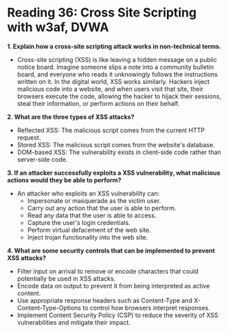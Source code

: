 # Reading 36: Cross Site Scripting with w3af, DVWA

**1. Explain how a cross-site scripting attack works in non-technical terms.**
- Cross-site scripting (XSS) is like leaving a hidden message on a public notice board. Imagine someone slips a note into a community bulletin board, and everyone who reads it unknowingly follows the instructions written on it. In the digital world, XSS works similarly. Hackers inject malicious code into a website, and when users visit that site, their browsers execute the code, allowing the hacker to hijack their sessions, steal their information, or perform actions on their behalf.

**2. What are the three types of XSS attacks?**
- Reflected XSS: The malicious script comes from the current HTTP request.
- Stored XSS: The malicious script comes from the website's database.
- DOM-based XSS: The vulnerability exists in client-side code rather than server-side code.

**3. If an attacker successfully exploits a XSS vulnerability, what malicious actions would they be able to perform?**
- An attacker who exploits an XSS vulnerability can:
  - Impersonate or masquerade as the victim user.
  - Carry out any action that the user is able to perform.
  - Read any data that the user is able to access.
  - Capture the user's login credentials.
  - Perform virtual defacement of the web site.
  - Inject trojan functionality into the web site.

**4. What are some security controls that can be implemented to prevent XSS attacks?**
- Filter input on arrival to remove or encode characters that could potentially be used in XSS attacks.
- Encode data on output to prevent it from being interpreted as active content.
- Use appropriate response headers such as Content-Type and X-Content-Type-Options to control how browsers interpret responses.
- Implement Content Security Policy (CSP) to reduce the severity of XSS vulnerabilities and mitigate their impact.
